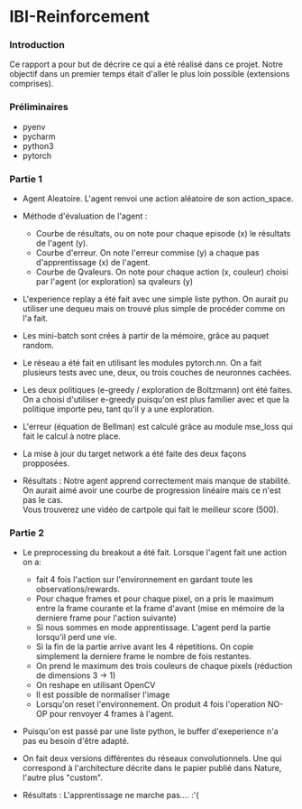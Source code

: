 # IBI-Reinforcement


### Introduction 

Ce rapport a pour but de décrire ce qui a été réalisé dans ce projet. 
Notre objectif dans un premier temps était d'aller le plus loin possible (extensions comprises).


### Préliminaires

- pyenv 
- pycharm
- python3
- pytorch

### Partie 1

- Agent Aleatoire. L'agent renvoi une action aléatoire de son action_space.

- Méthode d'évaluation de l'agent : 
    - Courbe de résultats, ou on note pour chaque episode (x) le résultats de l'agent (y).
    - Courbe d'erreur. On note l'erreur commise (y) a chaque pas d'apprentissage (x) de l'agent.
    - Courbe de Qvaleurs. On note pour chaque action (x, couleur) choisi par l'agent (or exploration) sa qvaleurs (y)  

- L'experience replay a été fait avec une simple liste python. On aurait pu utiliser une dequeu mais on trouvé plus
 simple de procéder comme on l'a fait. 
 
- Les mini-batch sont crées à partir de la mémoire, grâce au paquet random.  

- Le réseau a été fait en utilisant les modules pytorch.nn. On a fait plusieurs tests avec une, deux, ou trois couches de neuronnes cachées. 

- Les deux politiques (e-greedy / exploration de Boltzmann) ont été faites. 
On a choisi d'utiliser e-greedy puisqu'on est plus familier avec et que la politique importe peu, tant qu'il y a une exploration.

- L'erreur (équation de Bellman) est calculé grâce au module mse_loss qui fait le calcul à notre place. 

- La mise à jour du target network a été faite des deux façons propposées.

- Résultats : Notre agent apprend correctement mais manque de stabilité. On aurait aimé avoir une courbe de progression linéaire mais ce n'est pas le cas.  
Vous trouverez une vidéo de cartpole qui fait le meilleur score (500).

### Partie 2 

- Le preprocessing du breakout a été fait. Lorsque l'agent fait une action on a: 
    - fait 4 fois l'action sur l'environnement en gardant toute les observations/rewards.
    - Pour chaque frames et pour chaque pixel, on a pris le maximum entre la frame courante et la frame d'avant (mise en mémoire de la derniere frame pour l'action suivante)
    - Si nous sommes en mode apprentissage. L'agent perd la partie lorsqu'il perd une vie. 
    - Si la fin de la partie arrive avant les 4 répetitions. On copie simplement la derniere frame le nombre de fois restantes.
    - On prend le maximum des trois couleurs de chaque pixels (réduction de dimensions 3 -> 1)
    - On reshape en utilisant OpenCV
    - Il est possible de normaliser l'image
    - Lorsqu'on reset l'environnement. On produit 4 fois l'operation NO-OP pour renvoyer 4 frames à l'agent.

- Puisqu'on est passé par une liste python, le buffer d'exeperience n'a pas eu besoin d'être adapté.

- On fait deux versions différentes du réseaux convolutionnels. Une qui correspond à l'architecture décrite dans le papier publié dans Nature, l'autre plus "custom".

- Résultats : L'apprentissage ne marche pas.... :'(